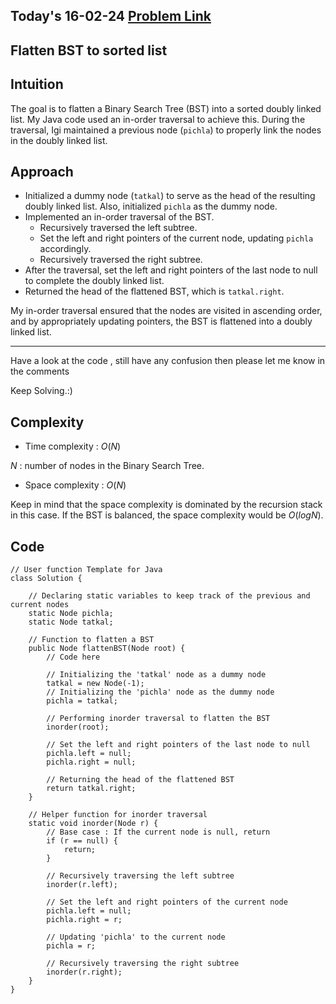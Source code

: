 ## Today's 16-02-24 [Problem Link](https://www.geeksforgeeks.org/problems/flatten-bst-to-sorted-list--111950/1)
## Flatten BST to sorted list

## Intuition
The goal is to flatten a Binary Search Tree (BST) into a sorted doubly linked list. My Java code used an in-order traversal to achieve this. During the traversal, Igi maintained a previous node (`pichla`) to properly link the nodes in the doubly linked list.


## Approach

- Initialized a dummy node (`tatkal`) to serve as the head of the resulting doubly linked list. Also, initialized `pichla` as the dummy node.
- Implemented an in-order traversal of the BST.
   - Recursively traversed the left subtree.
   - Set the left and right pointers of the current node, updating `pichla` accordingly.
   - Recursively traversed the right subtree.
- After the traversal, set the left and right pointers of the last node to null to complete the doubly linked list.
- Returned the head of the flattened BST, which is `tatkal.right`.

My in-order traversal ensured that the nodes are visited in ascending order, and by appropriately updating pointers, the BST is flattened into a doubly linked list.

---
Have a look at the code , still have any confusion then please let me know in the comments

Keep Solving.:)

## Complexity
- Time complexity : $O(N)$
<!-- Add your time complexity here, e.g. $$O())$$ -->

$N$ : number of nodes in the Binary Search Tree.

- Space complexity : $O(N)$
<!-- Add your space complexity here, e.g. $$O(n)$$ -->
Keep in mind that the space complexity is dominated by the recursion stack in this case. If the BST is balanced, the space complexity would be $O(log N)$.

## Code 

```
// User function Template for Java
class Solution {
    
    // Declaring static variables to keep track of the previous and current nodes
    static Node pichla;
    static Node tatkal;

    // Function to flatten a BST
    public Node flattenBST(Node root) {
        // Code here

        // Initializing the 'tatkal' node as a dummy node
        tatkal = new Node(-1);
        // Initializing the 'pichla' node as the dummy node
        pichla = tatkal;

        // Performing inorder traversal to flatten the BST
        inorder(root);

        // Set the left and right pointers of the last node to null
        pichla.left = null;
        pichla.right = null;

        // Returning the head of the flattened BST
        return tatkal.right;
    }

    // Helper function for inorder traversal
    static void inorder(Node r) {
        // Base case : If the current node is null, return
        if (r == null) {
            return;
        }

        // Recursively traversing the left subtree
        inorder(r.left);

        // Set the left and right pointers of the current node
        pichla.left = null;
        pichla.right = r;

        // Updating 'pichla' to the current node
        pichla = r;

        // Recursively traversing the right subtree
        inorder(r.right);
    }
}
```

